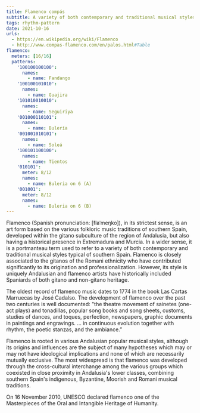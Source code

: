 ```yaml
---
title: Flamenco compás
subtitle: A variety of both contemporary and traditional musical styles typical of southern Spain
tags: rhythm-pattern
date: 2021-10-16
urls:
  - https://en.wikipedia.org/wiki/Flamenco
  - http://www.compas-flamenco.com/en/palos.html#Table
flamenco:
  meters: [16/16]
  patterns: 
    '100100100100': 
      names:
        - name: Fandango
    '100100101010': 
      names:
        - name: Guajira
    '101010010010': 
      names:
        - name: Seguiriya
    '001000110101': 
      names:
        - name: Bulería
    '001001010101': 
      names:
        - name: Soleá
    '100101100100': 
      names:
        - name: Tientos
    '010101': 
      meter: 8/12
      names:
        - name: Buleria on 6 (A)
    '001001': 
      meter: 8/12
      names:
        - name: Buleria on 6 (B)
---
```


<beat-bars v-bind="$frontmatter.flamenco" />

Flamenco (Spanish pronunciation: [flaˈmeŋko]), in its strictest sense, is an art form based on the various folkloric music traditions of southern Spain, developed within the gitano subculture of the region of Andalusia, but also having a historical presence in Extremadura and Murcia. In a wider sense, it is a portmanteau term used to refer to a variety of both contemporary and traditional musical styles typical of southern Spain. Flamenco is closely associated to the gitanos of the Romani ethnicity who have contributed significantly to its origination and professionalization. However, its style is uniquely Andalusian and flamenco artists have historically included Spaniards of both gitano and non-gitano heritage.

<youtube-embed video="z0dtTRhAGVE" />

The oldest record of flamenco music dates to 1774 in the book Las Cartas Marruecas by José Cadalso. The development of flamenco over the past two centuries is well documented: "the theatre movement of sainetes (one-act plays) and tonadillas, popular song books and song sheets, customs, studies of dances, and toques, perfection, newspapers, graphic documents in paintings and engravings. ... in continuous evolution together with rhythm, the poetic stanzas, and the ambiance.”

<youtube-embed video="sCpjPWWQB3s" />

Flamenco is rooted in various Andalusian popular musical styles, although its origins and influences are the subject of many hypotheses which may or may not have ideological implications and none of which are necessarily mutually exclusive. The most widespread is that flamenco was developed through the cross-cultural interchange among the various groups which coexisted in close proximity in Andalusia's lower classes, combining southern Spain's indigenous, Byzantine, Moorish and Romani musical traditions.

On 16 November 2010, UNESCO declared flamenco one of the Masterpieces of the Oral and Intangible Heritage of Humanity.

<youtube-embed video="x3ZTcuw1U-U" />